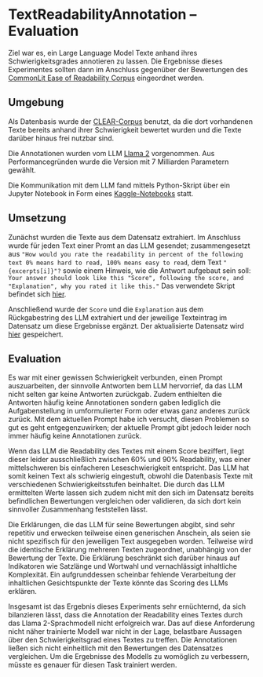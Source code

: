 # TextReadabilityAnnotation – Evaluation
Ziel war es, ein Large Language Model Texte anhand ihres Schwierigkeitsgrades annotieren zu lassen. Die Ergebnisse dieses Experimentes sollten dann im Anschluss gegenüber der Bewertungen des [CommonLit Ease of Readability Corpus](https://github.com/scrosseye/CLEAR-Corpus) eingeordnet werden.

## Umgebung
Als Datenbasis wurde der [CLEAR-Corpus](https://github.com/scrosseye/CLEAR-Corpus) benutzt, da die dort vorhandenen Texte bereits anhand ihrer Schwierigkeit bewertet wurden und die Texte darüber hinaus frei nutzbar sind.

Die Annotationen wurden vom LLM [Llama 2](https://huggingface.co/meta-llama/Llama-2-7b-chat-hf) vorgenommen. Aus Performancegründen wurde die Version mit 7 Milliarden Parametern gewählt.

Die Kommunikation mit dem LLM fand mittels Python-Skript über ein Jupyter Notebook in Form eines [Kaggle-Notebooks](hhttps://www.kaggle.com/code/rundex/textreadabilityannotation) statt.

## Umsetzung

Zunächst wurden die Texte aus dem Datensatz extrahiert. Im Anschluss wurde für jeden Text einer Promt an das LLM gesendet; zusammengesetzt aus `"How would you rate the readability in percent of the following text 0% means hard to read, 100% means easy to read`, dem Text `"{excerpts[i]}"?` sowie einem Hinweis, wie die Antwort aufgebaut sein soll: `Your answer should look like this "Score", following the score, and "Explanation", why you rated it like this."` Das verwendete Skript befindet sich [hier](project-files/llm-data/llm-prompts/TextReadabilityAnnotationKaggle.ipynb).

Anschließend wurde der `Score` und die `Explanation` aus dem Rückgabestring des LLM extrahiert und der jeweilige Texteintrag im Datensatz um diese Ergebnisse ergänzt. Der aktualisierte Datensatz wird [hier]() gespeichert. 

## Evaluation
Es war mit einer gewissen Schwierigkeit verbunden, einen Prompt auszuarbeiten, der sinnvolle Antworten bem LLM hervorrief, da das LLM nicht selten gar keine Antworten zurückgab. Zudem enthielten die Antworten häufig keine Annotationen sondern gaben lediglich die Aufgabenstellung in umformulierter Form oder etwas ganz anderes zurück zurück. Mit dem aktuellen Prompt habe ich versucht, diesen Problemen so gut es geht entgegenzuwirken; der aktuelle Prompt gibt jedoch leider noch immer häufig keine Annotationen zurück.

Wenn das LLM die Readability des Textes mit einem Score beziffert, liegt dieser leider ausschließlich zwischen 60% und 90% Readability, was einer mittelschweren bis einfacheren Leseschwierigkeit entspricht. Das LLM hat somit keinen Text als schwierig eingestuft, obwohl die Datenbasis Texte mit verschiedenen Schwierigkeitsstufen beinhaltet. Die durch das LLM ermittelten Werte lassen sich zudem nicht mit den sich im Datensatz bereits befindlichen Bewertungen vergleichen oder validieren, da sich dort kein sinnvoller Zusammenhang feststellen lässt.

Die Erklärungen, die das LLM für seine Bewertungen abgibt, sind sehr repetitiv und erwecken teilweise einen generischen Anschein, als seien sie nicht spezifisch für den jeweiligen Text ausgegeben worden. Teilweise wird die identische Erklärung mehreren Texten zugeordnet, unabhängig von der Bewertung der Texte. Die Erklärung beschränkt sich darüber hinaus auf Indikatoren wie Satzlänge und Wortwahl und vernachlässigt inhaltliche Komplexität. Ein aufgrunddessen scheinbar fehlende Verarbeitung der inhaltlichen Gesichtspunkte der Texte könnte das Scoring des LLMs erklären.

Insgesamt ist das Ergebnis dieses Experiments sehr ernüchternd, da sich bilanzieren lässt, dass die Annotation der Readability eines Textes durch das Llama 2-Sprachmodell nicht erfolgreich war. Das auf diese Anforderung nicht näher trainierte Modell war nicht in der Lage, belastbare Aussagen über den Schwierigkeitsgrad eines Textes zu treffen. Die Annotationen ließen sich nicht einheitlich mit den Bewertungen des Datensatzes vergleichen. Um die Ergebnisse des Modells zu womöglich zu verbessern, müsste es genauer für diesen Task trainiert werden.